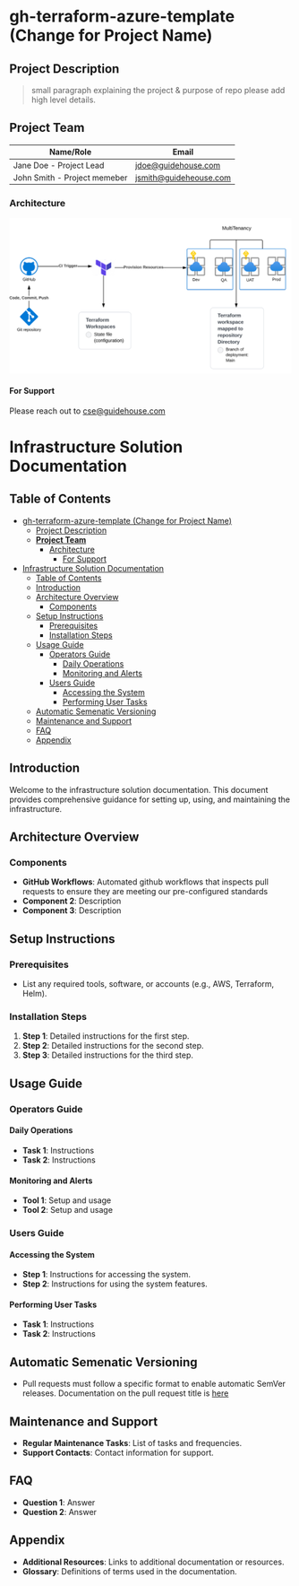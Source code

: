 # gh-terraform-azure-template (Change for Project Name)

## Project Description

> small paragraph explaining the project & purpose of repo
> please add high level details.

## ****Project Team****

| Name/Role        | Email                          |
| ---------------- | ------------------------------ |
| Jane Doe - Project Lead           | <jdoe@guidehouse.com>         |
| John Smith - Project memeber      | <jsmith@guideheouse.com>      |

### Architecture

![example architecture](../assets/tf-template.png)

#### For Support

Please reach out to cse@guidehouse.com

# Infrastructure Solution Documentation

## Table of Contents
- [gh-terraform-azure-template (Change for Project Name)](#gh-terraform-azure-template-change-for-project-name)
  - [Project Description](#project-description)
  - [****Project Team****](#project-team)
    - [Architecture](#architecture)
      - [For Support](#for-support)
- [Infrastructure Solution Documentation](#infrastructure-solution-documentation)
  - [Table of Contents](#table-of-contents)
  - [Introduction](#introduction)
  - [Architecture Overview](#architecture-overview)
    - [Components](#components)
  - [Setup Instructions](#setup-instructions)
    - [Prerequisites](#prerequisites)
    - [Installation Steps](#installation-steps)
  - [Usage Guide](#usage-guide)
    - [Operators Guide](#operators-guide)
      - [Daily Operations](#daily-operations)
      - [Monitoring and Alerts](#monitoring-and-alerts)
    - [Users Guide](#users-guide)
      - [Accessing the System](#accessing-the-system)
      - [Performing User Tasks](#performing-user-tasks)
  - [Automatic Semenatic Versioning](#automatic-semenatic-versioning)
  - [Maintenance and Support](#maintenance-and-support)
  - [FAQ](#faq)
  - [Appendix](#appendix)

## Introduction
Welcome to the infrastructure solution documentation. This document provides comprehensive guidance for setting up, using, and maintaining the infrastructure.

## Architecture Overview

### Components
- **GitHub Workflows**: Automated github workflows that inspects pull requests to ensure they are meeting our pre-configured standards
- **Component 2**: Description
- **Component 3**: Description

## Setup Instructions

### Prerequisites
- List any required tools, software, or accounts (e.g., AWS, Terraform, Helm).

### Installation Steps
1. **Step 1**: Detailed instructions for the first step.
2. **Step 2**: Detailed instructions for the second step.
3. **Step 3**: Detailed instructions for the third step.

## Usage Guide

### Operators Guide
#### Daily Operations
- **Task 1**: Instructions
- **Task 2**: Instructions

#### Monitoring and Alerts
- **Tool 1**: Setup and usage
- **Tool 2**: Setup and usage

### Users Guide
#### Accessing the System
- **Step 1**: Instructions for accessing the system.
- **Step 2**: Instructions for using the system features.

#### Performing User Tasks
- **Task 1**: Instructions
- **Task 2**: Instructions

## Automatic Semenatic Versioning
- Pull requests must follow a specific format to enable automatic SemVer releases. Documentation on the pull request title is [here](https://github.com/semantic-release/semantic-release/blob/master/README.md)

## Maintenance and Support
- **Regular Maintenance Tasks**: List of tasks and frequencies.
- **Support Contacts**: Contact information for support.

## FAQ
- **Question 1**: Answer
- **Question 2**: Answer

## Appendix
- **Additional Resources**: Links to additional documentation or resources.
- **Glossary**: Definitions of terms used in the documentation.
